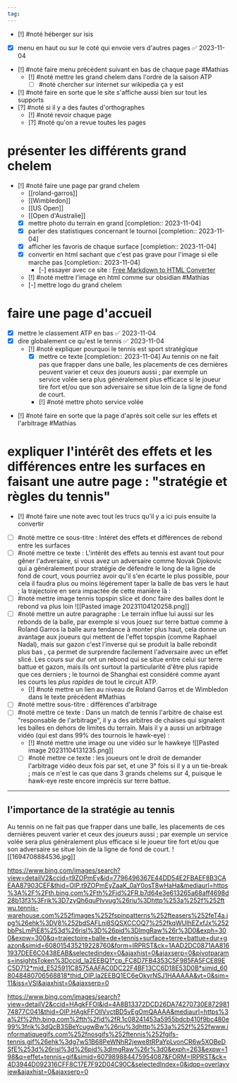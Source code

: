 ```yaml
---
tag: 
---
```

- [!] #noté héberger sur isis 
- [x] menu en haut ou sur le coté qui envoie vers d'autres pages ✅ 2023-11-04
- [!] #noté faire menu précédent suivant en bas de chaque page #Mathias 
	- [!] #noté mettre les grand chelem dans l'ordre de la saison ATP
		- [ ] #noté chercher sur internet sur wikipedia ça y est
- [!] #noté faire en sorte que le site s'affiche aussi bien sur tout les supports
- [?] #noté si il y a des fautes d'orthographes
	- [!] #noté revoir chaque page 
	- [?] #noté qu'on a revue toutes les pages
# présenter les différents grand chelem
- [!] #noté faire une page par grand chelem
	- [[roland-garros]]
	- [[Wimbledon]]
	- [[US Open]]
	- [[Open d'Australie]]
	- [x] mettre photo du terrain en grand  [completion:: 2023-11-04]
	- [x] parler des statistiques concernant le tournoi  [completion:: 2023-11-04]
	- [x] afficher les favoris de chaque surface  [completion:: 2023-11-04]
	- [x] convertir en html sachant que c'est pas grave pour l'image si elle marche pas  [completion:: 2023-11-04]
		- [-] essayer avec ce site : [Free Markdown to HTML Converter](https://markdowntohtml.com/)
	- [!] #noté mettre l'image en html comme sur obsidian #Mathias 
	- [-] mettre logo du grand chelem
# faire une page d'accueil
- [x] mettre le classement ATP en bas ✅ 2023-11-04
- [x] dire globalement ce qu'est le tennis ✅ 2023-11-04
	- [!] #noté expliquer pourquoi le tennis est sport stratégique
		- [x] mettre ce texte  [completion:: 2023-11-04]
			Au tennis on ne fait pas que frapper dans une balle, les placements de ces dernières peuvent varier et ceux des joueurs aussi ; par exemple un service volée sera plus généralement plus efficace si le joueur tire fort et/ou que son adversaire se situe loin de la ligne de fond de court.
		- [!] #noté mettre photo service volée
- [!] #noté faire en sorte que la page d'après soit celle sur les effets et l'arbitrage #Mathias

# expliquer l'intérêt des effets et les différences entre les surfaces en faisant une autre page : "stratégie et règles du tennis"
- [!] #noté faire une note avec tout les trucs qu'il y a ici puis ensuite la convertir
- [ ] #noté mettre ce sous-titre : Intéret des effets et différences de rebond entre les surfaces
- [ ] #noté mettre ce texte : L'intérêt des effets au tennis est avant tout pour gêner l'adversaire, si vous avez un adversaire comme Novak Djokovic qui a généralement pour stratégie de défendre le long de la ligne de fond de court, vous pourriez avoir qu'il s'en écarte le plus possible, pour cela il faudra plus ou moins légérement taper la balle de bas vers le haut ; la trajectoire en sera impactée de cette manière là :
 - [ ] #noté mettre image tennis topspin slice et donc faire des balles dont le rebond va plus loin ![[Pasted image 20231104120258.png]]
 - [ ] #noté mettre un autre paragraphe : Le terrain influe lui aussi sur les rebonds de la balle, par exemple  si vous jouez sur terre battue comme à Roland Garros la balle aura tendance à monter plus haut, cela donne un avantage aux joueurs qui mettent de l'effet topspin (comme Raphael Nadal), mais sur gazon c'est l'inverse qui se produit la balle rebondit plus bas , ça permet de surprendre facilement l'adversaire avec un effet slicé. Les cours sur dur ont un rebond qui se situe entre celui sur terre battue et gazon, mais ils ont surtout la particularité d'être plus rapide que ces derniers ; le tournoi de Shanghai est considéré comme ayant les courts les *plus rapides* de tout le circuit ATP.
	 - [!] #noté mettre un lien au niveau de Roland Garros et de Wimbledon dans le texte précédent #Mathias 
- [ ] #noté mettre sous-titre : différences d'arbitrage
- [ ] #noté mettre ce texte :
		Dans un match de tennis l'arbitre de chaise est "responsable de l'arbitrage", il y a des arbitres de chaises qui signalent les balles en dehors de limites du terrain. Mais il y a aussi un arbitrage vidéo (qui est dans 99% des tournois le hawk-eye) :
	- [!] #noté mettre une image ou une vidéo sur le hawkeye ![[Pasted image 20231104131235.png]]
	- [ ] #noté mettre ce texte :
		les joueurs ont le droit de demander l'arbitrage vidéo deux fois par set, et une 3° fois si il y a un tie-break ; mais ce n'est le cas que dans 3 grands chelems sur 4, puisque le hawk-eye reste encore imprécis sur terre battue.

_________________________________________________________________________________________________________________________________________________________________________________________________________________
## l'importance de la stratégie au tennis
Au tennis on ne fait pas que frapper dans une balle, les placements de ces dernières peuvent varier et ceux des joueurs aussi ; par exemple un service volée sera plus généralement plus efficace si le joueur tire fort et/ou que son adversaire se situe loin de la ligne de fond de court.
![[1694708884536.jpg]]

https://www.bing.com/images/search?view=detailV2&ccid=t9ZOPmEy&id=7796496367E44DD54E2FBAEF8B3CAEAA87903CEF&thid=OIP.t9ZOPmEyZaaK_0aY0osT8wHaHa&mediaurl=https%3A%2F%2Fth.bing.com%2Fth%2Fid%2FR.b7d64e3e613265a68aff4698d28b13f3%3Frik%3D7zyQh6quPIvvug%26riu%3Dhttp%253a%252f%252ftwu.tennis-warehouse.com%252fimages%252fspinpatterns%252fteasers%252feT4a.jpg%26ehk%3DV8%252bdSAFLni8SQSXCCOQ7%252fkqWUIhEZxfJx%252bbPsLmPiE8%253d%26risl%3D%26pid%3DImgRaw%26r%3D0&exph=300&expw=300&q=trajectoire+balle+de+tennis+surface+terre+battue+dur+gazon&simid=608015435219228760&form=IRPRST&ck=1AAD2DC0871AA8161937DEE6C0438EAB&selectedindex=0&ajaxhist=0&ajaxserp=0&pivotparams=insightsToken%3Dccid_la2EEBQ1*cp_FC8D7FB4353C5F985FA5FCE89EC5D712*mid_E525911C8575AAFAC0DC22F4BF13CC6D18E53D0B*simid_608048480706568818*thid_OIP.la2EEBQ1EC6eOkyrNSJ1HAAAAA&vt=0&sim=11&iss=VSI&ajaxhist=0&ajaxserp=0

https://www.bing.com/images/search?view=detailV2&ccid=HAgkFFOl&id=4A8B13372DCD26DA74270730E87298174877C041&thid=OIP.HAgkFFOllVvctBD5vEgOmQAAAA&mediaurl=https%3a%2f%2fth.bing.com%2fth%2fid%2fR.1c08241453a5955bdcb410f9bc480e99%3frik%3dQcB3SBeYcugwBw%26riu%3dhttp%253a%252f%252fwww.informatiquegifs.com%252fnosgifs%252ftennis%252fgifs-tennis.gif%26ehk%3dg7wS1B68PeWNhR2jewe8tRPaYpLvonCR6w5XOBeDSfE%253d%26risl%3d%26pid%3dImgRaw%26r%3d0&exph=263&expw=198&q=effet+tennis+gif&simid=607989884475954087&FORM=IRPRST&ck=4D3944D092316CFF8C17E7F92D04C90C&selectedIndex=0&idpp=overlayview&ajaxhist=0&ajaxserp=0